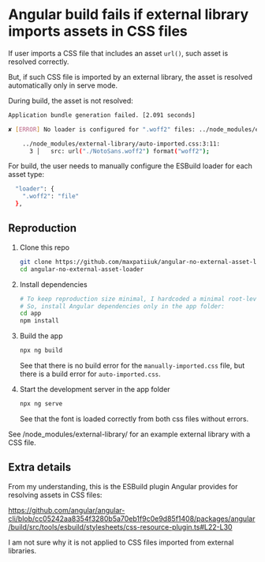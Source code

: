 # Angular build fails if external library imports assets in CSS files

If user imports a CSS file that includes an asset `url()`, such asset is
resolved correctly.

But, if such CSS file is imported by an external library, the asset is resolved
automatically only in serve mode.

During build, the asset is not resolved:

```sh
Application bundle generation failed. [2.091 seconds]

✘ [ERROR] No loader is configured for ".woff2" files: ../node_modules/external-library/NotoSans.woff2

    ../node_modules/external-library/auto-imported.css:3:11:
      3 │   src: url("./NotoSans.woff2") format("woff2");
```

For build, the user needs to manually configure the ESBuild loader for each
asset type:

```sh
  "loader": {
    ".woff2": "file"
  },
```

## Reproduction

1. Clone this repo

   ```sh
   git clone https://github.com/maxpatiiuk/angular-no-external-asset-loader
   cd angular-no-external-asset-loader
   ```

2. Install dependencies

   ```sh
   # To keep reproduction size minimal, I hardcoded a minimal root-level node_modules
   # So, install Angular dependencies only in the app folder:
   cd app
   npm install
   ```

3. Build the app

   ```sh
   npx ng build
   ```

   See that there is no build error for the `manually-imported.css` file, but
   there is a build error for `auto-imported.css`.

4. Start the development server in the app folder

   ```sh
   npx ng serve
   ```

   See that the font is loaded correctly from both css files without errors.

See /node_modules/external-library/ for an example external library with a CSS
file.

## Extra details

From my understanding, this is the ESBuild plugin Angular provides for resolving
assets in CSS files:

https://github.com/angular/angular-cli/blob/cc05242aa8354f3280b5a70eb1f9c0e9d85f1408/packages/angular/build/src/tools/esbuild/stylesheets/css-resource-plugin.ts#L22-L30

I am not sure why it is not applied to CSS files imported from external
libraries.
